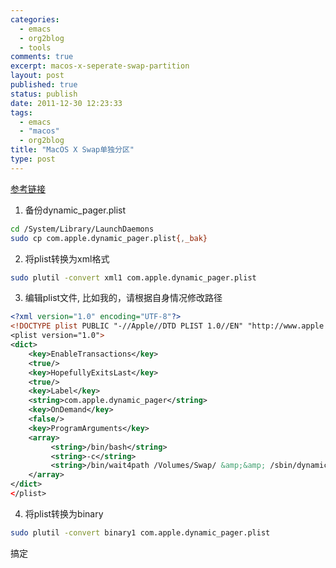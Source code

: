 ```yaml
--- 
categories: 
  - emacs
  - org2blog
  - tools
comments: true
excerpt: macos-x-seperate-swap-partition
layout: post
published: true
status: publish
date: 2011-12-30 12:23:33
tags: 
  - emacs
  - "macos"
  - org2blog
title: "MacOS X Swap单独分区"
type: post
---
```


[参考链接](http://superuser.com/questions/28414/moving-the-swapfiles-to-a-dedicated-partition-in-snow-leopard)

1. 备份dynamic_pager.plist
```sh
cd /System/Library/LaunchDaemons
sudo cp com.apple.dynamic_pager.plist{,_bak}
```

2. 将plist转换为xml格式 
```sh
sudo plutil -convert xml1 com.apple.dynamic_pager.plist
```

<!--more-->

3. 编辑plist文件, 比如我的，请根据自身情况修改路径
```xml
<?xml version="1.0" encoding="UTF-8"?>
<!DOCTYPE plist PUBLIC "-//Apple//DTD PLIST 1.0//EN" "http://www.apple.com/DTDs$
<plist version="1.0">
<dict>
    <key>EnableTransactions</key>
    <true/>
    <key>HopefullyExitsLast</key>
    <true/>
    <key>Label</key>
    <string>com.apple.dynamic_pager</string>
    <key>OnDemand</key>
    <false/>
    <key>ProgramArguments</key>
    <array>
         <string>/bin/bash</string>
         <string>-c</string>
         <string>/bin/wait4path /Volumes/Swap/ &amp;&amp; /sbin/dynamic_pager -F /Volumes/Swap/.vm/swapfile</string>
    </array>
</dict>
</plist>
```

4. 将plist转换为binary
```sh
sudo plutil -convert binary1 com.apple.dynamic_pager.plist
```

搞定 
